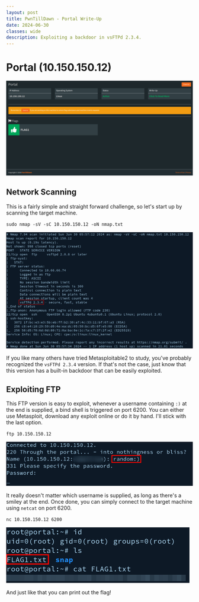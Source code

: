 ```yaml
---
layout: post
title: PwnTillDawn - Portal Write-Up
date: 2024-06-30
classes: wide
description: Exploiting a backdoor in vsFTPd 2.3.4.
---
```


# Portal (10.150.150.12)

![](/assets/img/post/pwntilldawn_portal/1.png)



## Network Scanning

This is a fairly simple and straight forward challenge, so let's start up by scanning the target machine.

```
sudo nmap -sV -sC 10.150.150.12 -oN nmap.txt
```

![](/assets/img/post/pwntilldawn_portal/2.png)

If you like many others have tried Metasploitable2 to study, you've probably recognized the `vsFTPd 2.3.4` version. If that's not the case, just know that this version has a built-in backdoor that can be easily exploited.



## Exploiting FTP

This FTP version is easy to exploit, whenever a username containing `:)` at the end is supplied, a bind shell is triggered on port 6200. You can either use Metasploit, download any exploit online or do it by hand. I'll stick with the last option.

```
ftp 10.150.150.12
```

![](/assets/img/post/pwntilldawn_portal/3.png)

It really doesn't matter which username is supplied, as long as there's a smiley at the end. Once done, you can simply connect to the target machine using `netcat` on port 6200.

```
nc 10.150.150.12 6200
```

![](/assets/img/post/pwntilldawn_portal/4.png)

And just like that you can print out the flag!